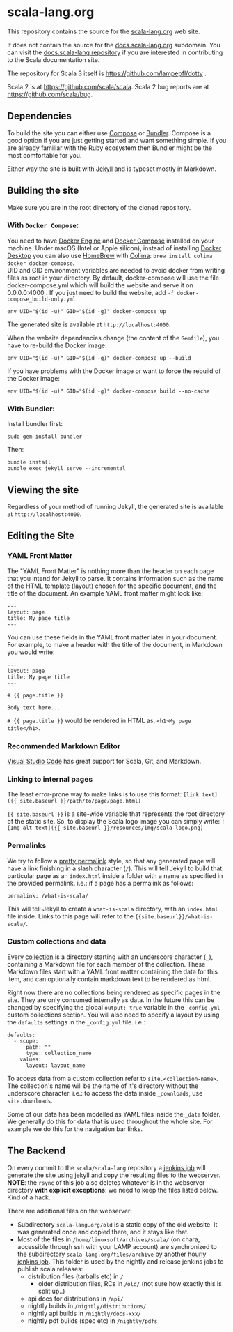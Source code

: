 # scala-lang.org

This repository contains the source for the [scala-lang.org](https://scala-lang.org) web site.

It does not contain the source for the [docs.scala-lang.org](https://docs.scala-lang.org) subdomain. You can visit the [docs.scala-lang repository](https://github.com/scala/docs.scala-lang) if you are interested in contributing to the Scala documentation site.

The repository for Scala 3 itself is https://github.com/lampepfl/dotty .

Scala 2 is at https://github.com/scala/scala. Scala 2 bug reports are at https://github.com/scala/bug.

## Dependencies

To build the site you can either use [Compose](https://github.com/docker/compose) or [Bundler](https://github.com/bundler/bundler). Compose is a good option if you are just getting
started and want something simple. If you are already familiar with the Ruby ecosystem then Bundler
might be the most comfortable for you.

Either way the site is built with [Jekyll](https://github.com/jekyll/jekyll) and is typeset mostly in
Markdown.

## Building the site
Make sure you are in the root directory of the cloned repository.
### With `Docker Compose`:

You need to have [Docker Engine](https://docs.docker.com/engine/) and [Docker Compose](https://docs.docker.com/compose/) installed on your machine.
Under macOS (Intel or Apple silicon), instead of installing [Docker Desktop](https://docs.docker.com/desktop/) you can also use [HomeBrew](https://brew.sh/) with [Colima](https://github.com/abiosoft/colima): `brew install colima docker docker-compose`.  
UID and GID environment variables are needed to avoid docker from writing files as root in your directory.
By default, docker-compose will use the file docker-compose.yml which will build the website and serve it on 0.0.0.0:4000 .
If you just need to build the website, add ```-f docker-compose_build-only.yml```

```
env UID="$(id -u)" GID="$(id -g)" docker-compose up
```

The generated site is available at `http://localhost:4000`.

When the website dependencies change (the content of the `Gemfile`),
you have to re-build the Docker image:

```
env UID="$(id -u)" GID="$(id -g)" docker-compose up --build
```

If you have problems with the Docker image or want to force the rebuild of the Docker image:
```
env UID="$(id -u)" GID="$(id -g)" docker-compose build --no-cache
```



### With Bundler:

Install bundler first:

```
sudo gem install bundler
```

Then:

```
bundle install
bundle exec jekyll serve --incremental
```

## Viewing the site

Regardless of your method of running Jekyll, the generated site is available at `http://localhost:4000`.

## Editing the Site

### YAML Front Matter

The "YAML Front Matter" is nothing more than the header on each page that you intend for Jekyll to parse. It contains information such as the name of the HTML template (layout) chosen for the specific document, and the title of the document. An example YAML front matter might look like:

    ---
    layout: page
    title: My page title
    ---

You can use these fields in the YAML front matter later in your document. For example, to make a header with the title of the document, in Markdown you would write:

    ---
    layout: page
    title: My page title
    ---

    # {{ page.title }}

    Body text here...

`# {{ page.title }}` would be rendered in HTML as, `<h1>My page title</h1>`.

### Recommended Markdown Editor

[Visual Studio Code](https://github.com/Microsoft/vscode) has great support for Scala, Git, and Markdown.

### Linking to internal pages

The least error-prone way to make links is to use this format: `[link text]({{ site.baseurl }}/path/to/page/page.html)`

`{{ site.baseurl }}` is a site-wide variable that represents the root directory of the static site. So, to display the Scala logo image you can simply write: `![Img alt text]({{ site.baseurl }}/resources/img/scala-logo.png)`

### Permalinks

We try to follow a [pretty permalink](https://jekyllrb.com/docs/permalinks/) style, so that any generated page will have a link finishing in a slash character (`/`). This will tell Jekyll to build that particular page as an `index.html` inside a folder with a name as specified in the provided permalink. i.e.: if a page has a permalink as follows:

`permalink: /what-is-scala/`

This will tell Jekyll to create a `what-is-scala` directory, with an `index.html` file inside. Links to this page will refer to the `{{site.baseurl}}/what-is-scala/`.

### Custom collections and data

Every [collection](https://jekyllrb.com/docs/collections/) is a directory starting with an underscore character (`_`), containing a Markdown file for each member of the collection. These Markdown files start with a YAML front matter containing the data for this item, and can optionally contain markdown text to be rendered as html.

Right now there are no collections being rendered as specific pages in the site. They are only consumed internally as data. In the future this can be changed by specifying the global `output: true` variable in the `_config.yml` custom collections section. You will also need to specify a layout by using the `defaults` settings in the `_config.yml` file. i.e.:

```
defaults:
  - scope:
      path: ""
      type: collection_name
    values:
      layout: layout_name
```

To access data from a custom collection refer to `site.<collection-name>`. The collection's name will be the name of it's directory without the underscore character. i.e.: to access the data inside `_downloads`, use `site.downloads`.

Some of our data has been modelled as YAML files inside the `_data` folder. We generally do this for data that is used throughout the whole site. For example we do this for the navigation bar links.

## The Backend

On every commit to the `scala/scala-lang` repository a [jenkins job](https://scala-webapps.epfl.ch/jenkins/view/All/job/production_scala-lang.org-builder/) will generate the site using jekyll and copy the resulting files to the webserver. **NOTE**: the `rsync` of this job also deletes whatever is in the webserver directory **with explicit exceptions**: we need to keep the files listed below. Kind of a hack.

There are additional files on the webserver:

  - Subdirectory `scala-lang.org/old` is a static copy of the old website. It was generated once and copied there, and it stays like that.
  - Most of the files in `/home/linuxsoft/archives/scala/` (on chara, accessible through ssh with your LAMP account) are synchronized to the subdirectory `scala-lang.org/files/archive` by another [hourly jenkins job](https://scala-webapps.epfl.ch/jenkins/view/All/job/production_scala-lang.org-scala-dist-archive-sync/). This folder is used by the nightly and release jenkins jobs to publish scala releases:
    - distribution files (tarballs etc) in `/`
      - older distribution files, RCs in `/old/` (not sure how exactly this is split up..)
    - api docs for distributions in `/api/`
    - nightly builds in `/nightly/distributions/`
    - nightly api builds in `/nightly/docs-xxx/`
    - nightly pdf builds (spec etc) in `/nightly/pdfs`
